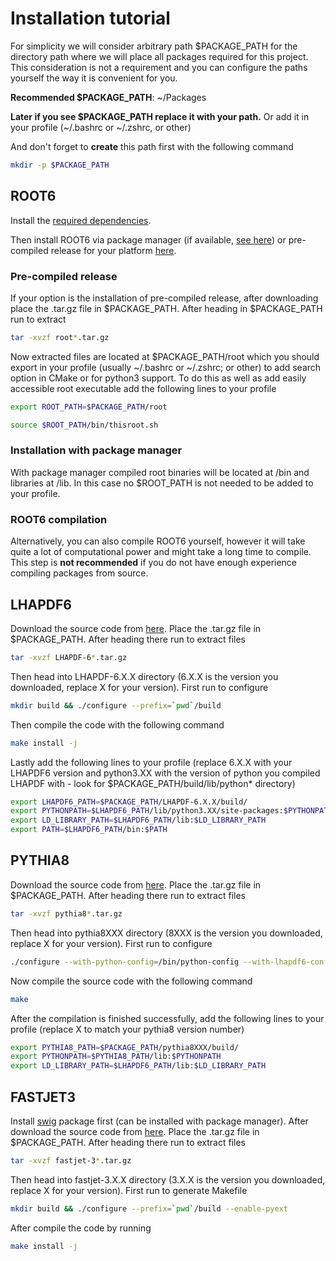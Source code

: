# Installation tutorial

For simplicity we will consider arbitrary path $PACKAGE_PATH for the directory path where we will place all packages required for this project. This consideration is not a requirement and you can configure the paths yourself the way it is convenient for you. 

**Recommended $PACKAGE_PATH**: ~/Packages

**Later if you see $PACKAGE_PATH replace it with your path.** Or add it in your profile (~/.bashrc or ~/.zshrc, or other)

And don't forget to **create** this path first with the following command

```sh
mkdir -p $PACKAGE_PATH
```

## ROOT6

Install the [required dependencies](https://root.cern/install/dependencies/).

Then install ROOT6 via package manager (if available, [see here](https://root.cern/install/)) or pre-compiled release for your platform [here](https://root.cern/install/all_releases/).

### Pre-compiled release

If your option is the installation of pre-compiled release, after downloading place the .tar.gz file in $PACKAGE_PATH. After heading in $PACKAGE_PATH run to extract

```sh
tar -xvzf root*.tar.gz
```

Now extracted files are located at $PACKAGE_PATH/root which you should export in your profile (usually ~/.bashrc or ~/.zshrc; or other) to add search option in CMake or for python3 support. To do this as well as add easily accessible root executable add the following lines to your profile

```sh
export ROOT_PATH=$PACKAGE_PATH/root

source $ROOT_PATH/bin/thisroot.sh
```

### Installation with package manager

With package manager compiled root binaries will be located at /bin and libraries at /lib. In this case no $ROOT_PATH is not needed to be added to your profile.

### ROOT6 compilation

Alternatively, you can also compile ROOT6 yourself, however it will take quite a lot of computational power and might take a long time to compile. This step is **not recommended** if you do not have enough experience compiling packages from source.

## LHAPDF6

Download the source code from [here](https://lhapdf.hepforge.org/downloads/). Place the .tar.gz file in $PACKAGE_PATH. After heading there run to extract files

```sh
tar -xvzf LHAPDF-6*.tar.gz
```

Then head into LHAPDF-6.X.X directory (6.X.X is the version you downloaded, replace X for your version). First run to configure

```sh
mkdir build && ./configure --prefix=`pwd`/build
```

Then compile the code with the following command

```sh
make install -j
```

Lastly add the following lines to your profile (replace 6.X.X with your LHAPDF6 version and python3.XX with the version of python you compiled LHAPDF with - look for $PACKAGE_PATH/build/lib/python* directory)

```sh
export LHAPDF6_PATH=$PACKAGE_PATH/LHAPDF-6.X.X/build/
export PYTHONPATH=$LHAPDF6_PATH/lib/python3.XX/site-packages:$PYTHONPATH
export LD_LIBRARY_PATH=$LHAPDF6_PATH/lib:$LD_LIBRARY_PATH
export PATH=$LHAPDF6_PATH/bin:$PATH
```

## PYTHIA8

Download the source code from [here](https://pythia.org/). Place the .tar.gz file in $PACKAGE_PATH. After heading there run to extract files

```sh
tar -xvzf pythia8*.tar.gz
```

Then head into pythia8XXX directory (8XXX is the version you downloaded, replace X for your version). First run to configure

```sh
./configure --with-python-config=/bin/python-config --with-lhapdf6-config=$LHAPDF6_PATH/bin/lhapdf-config
```

Now compile the source code with the following command

```sh
make
```

After the compilation is finished successfully, add the following lines to your profile (replace X to match your pythia8 version number)

```sh
export PYTHIA8_PATH=$PACKAGE_PATH/pythia8XXX/build/
export PYTHONPATH=$PYTHIA8_PATH/lib:$PYTHONPATH
export LD_LIBRARY_PATH=$LHAPDF6_PATH/lib:$LD_LIBRARY_PATH
```

## FASTJET3

Install [swig](https://www.swig.org/) package first (can be installed with package manager). After download the source code from [here](https://fastjet.fr/). Place the .tar.gz file in $PACKAGE_PATH. After heading there run to extract files

```sh
tar -xvzf fastjet-3*.tar.gz
```

Then head into fastjet-3.X.X directory (3.X.X is the version you downloaded, replace X for your version). First run to generate Makefile


```sh
mkdir build && ./configure --prefix=`pwd`/build --enable-pyext
```

After compile the code by running

```sh
make install -j
```
